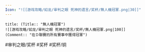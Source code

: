 ```yaml
---
Icon: "![[游戏攻略/如龙/审判之眼 死神的遗言/奖杯/無人機冠軍.png|30]]"
---
```

```ad-common-bronze-trophy
title: (Title:: "無人機冠軍")
![[游戏攻略/如龙/审判之眼 死神的遗言/奖杯/無人機冠軍.png|100]]
(Comment:: "在Ｄ聯賽的所有賽事中獲得冠軍")
```

#审判之眼/奖杯 #奖杯 #奖杯/铜
